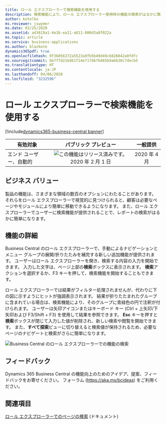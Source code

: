 ```yaml
---
title: ロール エクスプローラーで検索機能を使用する
description: 検索機能により、ロール エクスプローラー使用時の機能の検索がはるかに簡単になります。
author: kotelko
ms.reviewer: jswymer
ms.date: 03/25/2020
ms.assetid: a43619a1-4e1b-ea11-a811-000d3a8f022a
ms.topic: article
ms.service: business-applications
ms.author: blazkote
dynamics365pdf: true
ms.openlocfilehash: 9f36056372a5523a9fb5b49d49c6826042a0fdfc
ms.sourcegitcommit: bb7ffd21bd61f24e7174b76465b9a6630c7decb5
ms.translationtype: HT
ms.contentlocale: ja-JP
ms.lasthandoff: 04/06/2020
ms.locfileid: "3232596"
---
```

# <a name="use-the-find-function-on-the-role-explorer"></a>ロール エクスプローラーで検索機能を使用する
[!include[dynamics365-business-central banner](../includes/dynamics365-business-central.md)]

| 有効対象    |  パブリック プレビュー | 一般提供 | 
| ---------- | :----------: |:----------: |
|エンド ユーザー、自動的|![この機能はリリース済みです。](/dynamics365-release-plan/media/green-checkmark.png "この機能はリリース済みです。") 2020 年 2 月 1 日| 2020 年 4 月|


## <a name="business-value"></a>ビジネス バリュー
<!-- bv start -->
製品の機能は、さまざまな領域の数百のオプションにわたることがあります。 それらをロール エクスプローラーで視覚的に見つけられると、顧客は必要なページやモジュールにより簡単に移動できるようになります。 また、ロール エクスプローラーでユーザーに検索機能が提供されることで、レポートの検索がはるかに簡単になります。
<!-- bv end -->



## <a name="feature-details"></a>機能の詳細
<!--feature detail start -->
Business Central のロール エクスプローラーで、手動によるナビゲーションとメニュー グループの展開/折りたたみを補完する新しい追加機能が提供されます。 ユーザーはロール エクスプローラーを開き、検索する内容の入力を開始できます。 入力した文字は、ページ上部の**検索**ボックスに表示されます。 **検索**アクションを選択するか、F3 キーを押して、検索機能を開始することもできます。

ロール エクスプローラーでは結果がフィルター処理されませんが、代わりに下の図に示すようにヒットが強調表示されます。 結果が折りたたまれたグループに含まれている場合は、検索機能により、そのグループに青緑色の円で注釈が付けられます。 ユーザーは矢印アイコンまたはキーボード キー (Ctrl + 上矢印/下矢印および F3/Shift + F3) を使用して結果を参照できます。 **Esc** キーを押すと**検索**ボックスが閉じて入力した値が削除され、新しい検索や閲覧を開始できます。 また、**すべて探索**ビューに切り替えると検索値が保持されるため、必要なページのナビゲートと検索がさらに簡単になります。
<!--feature detail end -->

![Business Central のロール エクスプローラーでの機能の検索](media/explorer-find.png "Business Central のロール エクスプローラーでの機能の検索")
<!-- Picture 1 -->





## <a name="tell-us-what-you-think"></a>フィードバック
Dynamics 365 Business Central の機能向上のためのアイデア、提案、フィードバックをお寄せください。 フォーラム (https://aka.ms/bcideas) をご利用ください。




## <a name="see-also"></a>関連項目


<!--docs start-->
[ロール エクスプローラーでのページの検索](https://docs.microsoft.com/dynamics365/business-central/ui-role-explorer) (ドキュメント)
<!--docs end-->

